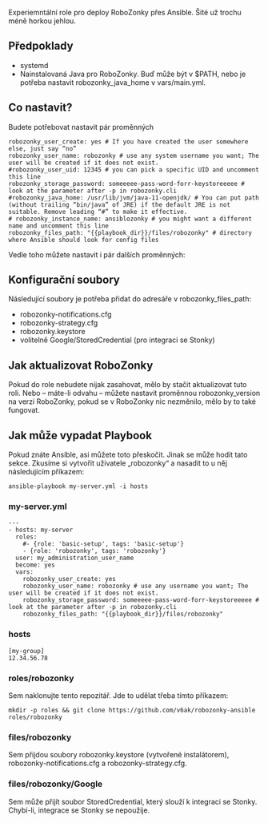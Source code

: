 Experiemntální role pro deploy RoboZonky přes Ansible. Šité už trochu méně horkou jehlou.

## Předpoklady

* systemd
* Nainstalovaná Java pro RoboZonky. Buď může být v $PATH, nebo je potřeba nastavit robozonky_java_home v vars/main.yml.

## Co nastavit?

Budete potřebovat nastavit pár proměnných

```
robozonky_user_create: yes # If you have created the user somewhere else, just say “no”
robozonky_user_name: robozonky # use any system username you want; The user will be created if it does not exist.
#robozonky_user_uid: 12345 # you can pick a specific UID and uncomment this line
robozonky_storage_password: someeeee-pass-word-forr-keystoreeeee # look at the parameter after -p in robozonky.cli
#robozonky_java_home: /usr/lib/jvm/java-11-openjdk/ # You can put path (without trailing “bin/java” of JRE) if the default JRE is not suitable. Remove leading “#” to make it effective.
# robozonky_instance_name: ansiblozonky # you might want a different name and uncomment this line
robozonky_files_path: "{{playbook_dir}}/files/robozonky" # directory where Ansible should look for config files
```

Vedle toho můžete nastavit i pár dalších proměnných:


## Konfigurační soubory

Následující soubory je potřeba přidat do adresáře v robozonky_files_path:

* robozonky-notifications.cfg
* robozonky-strategy.cfg
* robozonky.keystore
* volitelně Google/StoredCredential (pro integraci se Stonky)

## Jak aktualizovat RoboZonky

Pokud do role nebudete nijak zasahovat, mělo by stačit aktualizovat tuto roli. Nebo – máte-li odvahu – můžete nastavit proměnnou robozonky_version na verzi RoboZonky, pokud se v RoboZonky nic nezměnilo, mělo by to také fungovat.

## Jak může vypadat Playbook

Pokud znáte Ansible, asi můžete toto přeskočit. Jinak se může hodit tato sekce. Zkusíme si vytvořit uživatele „robozonky“ a nasadit to u něj následujícím příkazem:

    ansible-playbook my-server.yml -i hosts

### my-server.yml

```
---
- hosts: my-server
  roles:
    #- {role: 'basic-setup', tags: 'basic-setup'}
    - {role: 'robozonky', tags: 'robozonky'}
  user: my_administration_user_name
  become: yes
  vars:
    robozonky_user_create: yes
    robozonky_user_name: robozonky # use any username you want; The user will be created if it does not exist.
    robozonky_storage_password: someeeee-pass-word-forr-keystoreeeee # look at the parameter after -p in robozonky.cli
    robozonky_files_path: "{{playbook_dir}}/files/robozonky"
```

### hosts

```
[my-group]
12.34.56.78
```

### roles/robozonky

Sem naklonujte tento repozitář. Jde to udělat třeba tímto příkazem:

    mkdir -p roles && git clone https://github.com/v6ak/robozonky-ansible roles/robozonky


### files/robozonky

Sem přijdou soubory robozonky.keystore (vytvořené instalátorem), robozonky-notifications.cfg a robozonky-strategy.cfg.

### files/robozonky/Google

Sem může přijít soubor StoredCredential, který slouží k integraci se Stonky. Chybí-li, integrace se Stonky se nepoužije.


